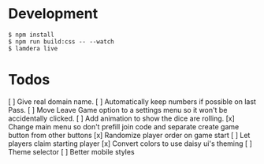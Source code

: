 # Development

```
$ npm install
$ npm run build:css -- --watch
$ lamdera live
```

# Todos

[ ] Give real domain name.
[ ] Automatically keep numbers if possible on last Pass.
[ ] Move Leave Game option to a settings menu so it won't be accidentally clicked.
[ ] Add animation to show the dice are rolling.
[x] Change main menu so don't prefill join code and separate create game button from other buttons
[x] Randomize player order on game start
[ ] Let players claim starting player
[x] Convert colors to use daisy ui's theming
[ ] Theme selector
[ ] Better mobile styles

